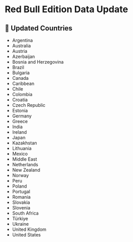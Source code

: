 # Red Bull Edition Data Update

## 🔄 Updated Countries
- Argentina
- Australia
- Austria
- Azerbaijan
- Bosnia and Herzegovina
- Brazil
- Bulgaria
- Canada
- Caribbean
- Chile
- Colombia
- Croatia
- Czech Republic
- Estonia
- Germany
- Greece
- India
- Ireland
- Japan
- Kazakhstan
- Lithuania
- Mexico
- Middle East
- Netherlands
- New Zealand
- Norway
- Peru
- Poland
- Portugal
- Romania
- Slovakia
- Slovenia
- South Africa
- Türkiye
- Ukraine
- United Kingdom
- United States
